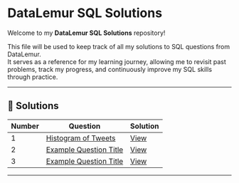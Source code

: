 # DataLemur SQL Solutions

Welcome to my **DataLemur SQL Solutions** repository!

This file will be used to keep track of all my solutions to SQL questions from DataLemur.  
It serves as a reference for my learning journey, allowing me to revisit past problems, track my progress, and continuously improve my SQL skills through practice.

---

## 📂 Solutions

| Number | Question | Solution |
|--------|----------|----------|
| 1 | [Histogram of Tweets]([https://datalemur.com/questions/example](https://datalemur.com/questions/sql-histogram-tweets)) | [View](solutions/example_question.sql) |
| 2 | [Example Question Title](https://datalemur.com/questions/example2) | [View](solutions/example_question2.sql) |
| 3 | [Example Question Title](https://datalemur.com/questions/example3) | [View](solutions/example_question3.sql) |

---
